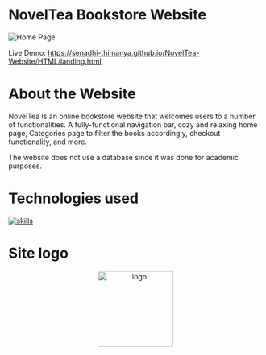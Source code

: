 <h1 align="conter">NovelTea Bookstore Website</h1>

![Home Page](https://github.com/user-attachments/assets/43965097-44e5-4b30-a08c-f0d7549ecbf9)

Live Demo: https://senadhi-thimanya.github.io/NovelTea-Website/HTML/landing.html

# About the Website

NovelTea is an online bookstore website that welcomes users to a number of functionalities. 
A fully-functional navigation bar, cozy and relaxing home page, Categories page to filter the books accordingly, checkout functionality, and more.

The website does not use a database since it was done for academic purposes. 

# Technologies used

[![skills](https://skillicons.dev/icons?i=css,html,js)](https://skillicons.dev)

# Site logo

<p align="center">
  <img 
    src="https://github.com/user-attachments/assets/1f5fbd4f-658a-47de-bf46-497091c82e2d" 
    alt="logo" 
    width="150"
  />
</p>
